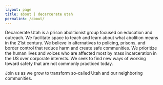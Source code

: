 ```yaml
---
layout: page
title: about | decarcerate utah
permalink: /about/
---
```


Decarcerate Utah is a prison abolitionist group focused on education and outreach.
We facilitate space to teach and learn about what abolition means in the 21st century.
We believe in alternatives to policing, prisons, and border control that reduce harm
and create safe communities.  We prioritize the human lives and voices who are affected
most by mass incarceration in the US over corporate interests.  We seek to find new
ways of working toward safety that are not commonly practiced today.

Join us as we grow to transform so-called Utah and our neighboring communities.

